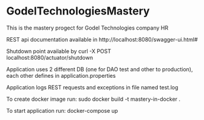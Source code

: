 # GodelTechnologiesMastery
This is the mastery progect for Godel Technologies company HR

REST api documentation available in http://localhost:8080/swagger-ui.html#

Shutdown point available by curl -X POST localhost:8080/actuator/shutdown

Application uses 2 different DB (one for DAO test and other to production), each other defines in application.properties

Application logs REST requests and exceptions in file named test.log


To create docker image run:
sudo docker build -t mastery-in-docker .

To start application run:
docker-compose up
